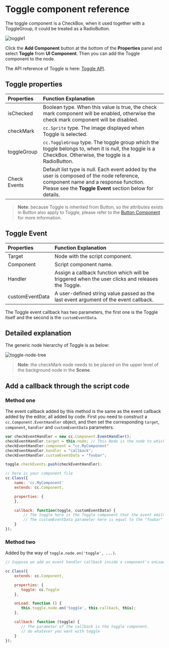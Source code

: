 # Toggle component reference

The toggle component is a CheckBox, when it used together with a ToggleGroup, it could be treated as a RadioButton.

![toggle1](./toggle/toggle.png)

Click the **Add Component** button at the bottom of the **Properties** panel and select **Toggle** from **UI Component**. Then you can add the Toggle component to the node.

The API reference of Toggle is here: [Toggle API](%__APIDOC__%/en/classes/Toggle.html).

## Toggle properties

| Properties     |   Function Explanation |
| :------------- | :---------- |
| isChecked      | Boolean type. When this value is true, the check mark component will be enabled, otherwise the check mark component will be disabled. |
| checkMark      | `cc.Sprite` type. The image displayed when Toggle is selected. |
| toggleGroup    | `cc.ToggleGroup` type. The toggle group which the toggle belongs to, when it is null, the toggle is a CheckBox. Otherwise, the toggle is a RadioButton. |
| Check Events   | Default list type is null. Each event added by the user is composed of the node reference, component name and a response function. Please see the **Toggle Event** section below for details. |

> **Note**: because Toggle is inherited from Button, so the attributes exists in Button also apply to Toggle, please refer to the [Button Component](button.md) for more information.

## Toggle Event

| Properties      | Function Explanation |
| :-------------  | :----------     |
| Target          | Node with the script component.    |
| Component       | Script component name.      |
| Handler         | Assign a callback function which will be triggered when the user clicks and releases the Toggle. |
| customEventData | A user-defined string value passed as the last event argument of the event callback.   |

The Toggle event callback has two parameters, the first one is the Toggle itself and the second is the `customEventData`.

## Detailed explanation

The generic node hierarchy of Toggle is as below:

![toggle-node-tree](./toggle/toggle-node-tree.png)

> **Note**: the checkMark node needs to be placed on the upper level of the background node in the **Scene**.

## Add a callback through the script code

### Method one

The event callback added by this method is the same as the event callback added by the editor, all added by code. First you need to construct a `cc.Component.EventHandler` object, and then set the corresponding `target`, `component`, `handler` and `customEventData` parameters.

```js
var checkEventHandler = new cc.Component.EventHandler();
checkEventHandler.target = this.node; // This Node is the node to which your event processing code component belongs.
checkEventHandler.component = "cc.MyComponent"
checkEventHandler.handler = "callback";
checkEventHandler.customEventData = "foobar";

toggle.checkEvents.push(checkEventHandler);

// here is your component file
cc.Class({
    name: 'cc.MyComponent'
    extends: cc.Component,

    properties: {
    },

    callback: function(toggle, customEventData) {
        // The toggle here is the Toggle component that the event emits.
        // The customEventData parameter here is equal to the "foobar" you set earlier.
    }
});
```

### Method two

Added by the way of `toggle.node.on('toggle', ...)`.

```js
// Suppose we add an event handler callback inside a component's onLoad method and event handlers in the callback function:

cc.Class({
    extends: cc.Component,

    properties: {
       toggle: cc.Toggle
    },

    onLoad: function () {
       this.toggle.node.on('toggle', this.callback, this);
    },

    callback: function (toggle) {
       // The parameter of the callback is the toggle component.
       // do whatever you want with toggle
    }
});
```
